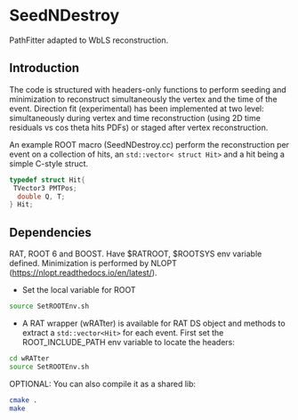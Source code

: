 # SeedNDestroy
PathFitter adapted to WbLS reconstruction.

## Introduction

The code is structured with headers-only functions to perform seeding and minimization to reconstruct simultaneously the vertex and the time of the event. 
Direction fit (experimental) has been implemented at two level: simultaneously during vertex and time reconstruction (using 2D time residuals vs cos theta hits PDFs) or staged after vertex reconstruction.

An example ROOT macro (SeedNDestroy.cc) perform the reconstruction per event on a collection of hits, an ```std::vector< struct Hit>``` and a hit being a simple C-style struct.
```C
typedef struct Hit{
 TVector3 PMTPos;
  double Q, T;
} Hit;
```

## Dependencies
RAT, ROOT 6 and BOOST. Have $RATROOT, $ROOTSYS env variable defined.
Minimization is performed by NLOPT (https://nlopt.readthedocs.io/en/latest/). 

- Set the local variable for ROOT
```bash
source SetROOTEnv.sh
```

- A RAT wrapper (wRATter) is available for RAT DS object and methods to extract a ```std::vector<Hit>``` for each event.
First set the ROOT_INCLUDE_PATH env variable to locate the headers:
```bash
cd wRATter
source SetROOTEnv.sh
```
OPTIONAL: You can also compile it as a shared lib:
```bash
cmake .
make
```

